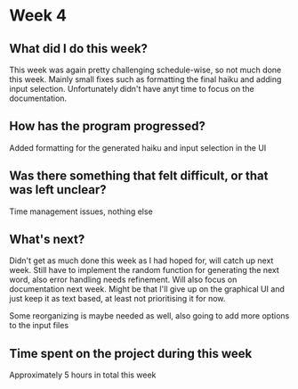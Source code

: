 # Week 4

## What did I do this week?

This week was again pretty challenging schedule-wise, so not much done this week. Mainly small fixes such as formatting
the final haiku and adding input selection. Unfortunately didn't have anyt time to focus on the documentation.

## How has the program progressed?

Added formatting for the generated haiku and input selection in the UI

## Was there something that felt difficult, or that was left unclear?

Time management issues, nothing else

## What's next?

Didn't get as much done this week as I had hoped for, will catch up next week. Still have to implement the random function for
generating the next word, also error handling needs refinement. Will also focus on documentation next week. Might be that I'll give up on the graphical UI and just keep it as text based, at least not
prioritising it for now.

Some reorganizing is maybe needed as well, also going to add more options to the input files

## Time spent on the project during this week

Approximately 5 hours in total this week
